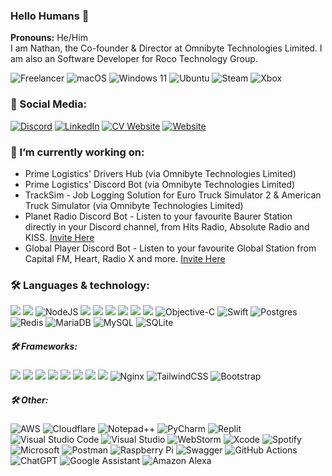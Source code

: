 ### Hello Humans 👋
**Pronouns:** He/Him  
I am Nathan, the Co-founder & Director at Omnibyte Technologies Limited. I am also an Software Developer for Roco Technology Group.  

![Freelancer](https://img.shields.io/badge/Freelancer-29B2FE?style=for-the-badge&logo=Freelancer&logoColor=white)
![macOS](https://img.shields.io/badge/mac%20os-000000?style=for-the-badge&logo=macos&logoColor=F0F0F0)
![Windows 11](https://img.shields.io/badge/Windows%2011-%230079d5.svg?style=for-the-badge&logo=Windows%2011&logoColor=white)
![Ubuntu](https://img.shields.io/badge/Ubuntu-E95420?style=for-the-badge&logo=ubuntu&logoColor=white)
![Steam](https://img.shields.io/badge/steam-%23000000.svg?style=for-the-badge&logo=steam&logoColor=white)
![Xbox](https://img.shields.io/badge/xbox-%23107C10.svg?style=for-the-badge&logo=xbox&logoColor=white)

### 💬 Social Media:
[![Discord](https://shields.io/badge/Discord-5865F2?logo=Discord&logoColor=FFF&style=for-the-badge)](https://discord.com/channels/@me/510238066829688832)
[![LinkedIn](https://img.shields.io/badge/LinkedIn-%230077B5.svg?logo=linkedin&logoColor=white&style=for-the-badge)](https://linkedin.com/in/nathan-thomas-powell)
[![CV Website](https://img.shields.io/badge/CV%20Website-000?style=for-the-badge)](https://nathanpowell.uk)
[![Website](https://img.shields.io/badge/Omnibyte%20Website-7D56F6?style=for-the-badge)](https://omnibyte.tech)

### 🔭 I’m currently working on:
- Prime Logistics' Drivers Hub (via Omnibyte Technologies Limited)
- Prime Logistics' Discord Bot (via Omnibyte Technologies Limited)
- TrackSim - Job Logging Solution for Euro Truck Simulator 2 & American Truck Simulator (via Omnibyte Technologies Limited)
- Planet Radio Discord Bot - Listen to your favourite Baurer Station directly in your Discord channel, from Hits Radio, Absolute Radio and KISS. [Invite Here](https://discord.com/api/oauth2/authorize?client_id=1192252199439454239&permissions=36718848&scope=bot)
- Global Player Discord Bot - Listen to your favourite Global Station from Capital FM, Heart, Radio X and more. [Invite Here](https://discord.com/oauth2/authorize?client_id=833034729104080906&permissions=36718848&scope=bot)

### 🛠 Languages & technology:
![](https://img.shields.io/badge/python-3670A0?style=for-the-badge&logo=python&logoColor=ffdd54)
![](https://shields.io/badge/JavaScript-F7DF1E?logo=JavaScript&logoColor=000&style=for-the-badge)
![NodeJS](https://img.shields.io/badge/node.js-6DA55F?style=for-the-badge&logo=node.js&logoColor=white)
![](https://shields.io/badge/TypeScript-3178C6?logo=TypeScript&logoColor=FFF&style=for-the-badge)
![](https://shields.io/badge/CSS-1572B6?logo=CSS3&logoColor=FFF&style=for-the-badge)
![](https://shields.io/badge/HTML-E34F26?logo=HTML5&logoColor=FFF&style=for-the-badge)
![](https://shields.io/badge/Vue.JS-4FC08D?logo=Vue.JS&logoColor=FFF&style=for-the-badge)
![](https://shields.io/badge/Rust-000000?logo=Rust&logoColor=FFF&style=for-the-badge)
![](https://img.shields.io/badge/C++-00599C?style=for-the-badge&logo=C%2B%2B&logoColor=FFF)
![Objective-C](https://img.shields.io/badge/OBJECTIVE--C-%233A95E3.svg?style=for-the-badge&logo=apple&logoColor=white)
![Swift](https://img.shields.io/badge/swift-F54A2A?style=for-the-badge&logo=swift&logoColor=white)
![Postgres](https://img.shields.io/badge/postgres-%23316192.svg?style=for-the-badge&logo=postgresql&logoColor=white)
![Redis](https://img.shields.io/badge/redis-%23DD0031.svg?style=for-the-badge&logo=redis&logoColor=white)
![MariaDB](https://img.shields.io/badge/MariaDB-003545?style=for-the-badge&logo=mariadb&logoColor=white)
![MySQL](https://img.shields.io/badge/mysql-%2300f.svg?style=for-the-badge&logo=mysql&logoColor=white)
![SQLite](https://img.shields.io/badge/sqlite-%2307405e.svg?style=for-the-badge&logo=sqlite&logoColor=white)


##### 🛠 Frameworks:
![](https://shields.io/badge/Django-092E20?logo=Django&logoColor=FFF&style=for-the-badge)
![](https://shields.io/badge/FastAPI-009688?logo=FastAPI&logoColor=FFF&style=for-the-badge)
![](https://shields.io/badge/React-61DAFB?logo=React&logoColor=000&style=for-the-badge)
![](https://shields.io/badge/NuxtJS-00DC82?logo=Nuxt.JS&logoColor=FFF&style=for-the-badge)
![](https://shields.io/badge/NextJS-000000?logo=Next.JS&logoColor=FFF&style=for-the-badge)
![](https://shields.io/badge/Electron-47848F?logo=Electron&logoColor=FFF&style=for-the-badge)
![](https://shields.io/badge/Tauri-24C8D8?logo=Tauri&logoColor=FFF&style=for-the-badge)
![](https://shields.io/badge/Discord.JS-5865F2?logo=Discord&logoColor=FFF&style=for-the-badge)
![Nginx](https://img.shields.io/badge/nginx-%23009639.svg?style=for-the-badge&logo=nginx&logoColor=white)
![TailwindCSS](https://img.shields.io/badge/tailwindcss-%2338B2AC.svg?style=for-the-badge&logo=tailwind-css&logoColor=white)
![Bootstrap](https://img.shields.io/badge/bootstrap-%238511FA.svg?style=for-the-badge&logo=bootstrap&logoColor=white)

##### 🛠 Other:
![AWS](https://img.shields.io/badge/AWS-%23FF9900.svg?style=for-the-badge&logo=amazon-aws&logoColor=white)
![Cloudflare](https://img.shields.io/badge/Cloudflare-F38020?style=for-the-badge&logo=Cloudflare&logoColor=white)
![Notepad++](https://img.shields.io/badge/Notepad++-90E59A.svg?style=for-the-badge&logo=notepad%2b%2b&logoColor=black)
![PyCharm](https://img.shields.io/badge/pycharm-143?style=for-the-badge&logo=pycharm&logoColor=black&color=black&labelColor=green)
![Replit](https://img.shields.io/badge/Replit-DD1200?style=for-the-badge&logo=Replit&logoColor=white)
![Visual Studio Code](https://img.shields.io/badge/Visual%20Studio%20Code-0078d7.svg?style=for-the-badge&logo=visual-studio-code&logoColor=white)
![Visual Studio](https://img.shields.io/badge/Visual%20Studio-5C2D91.svg?style=for-the-badge&logo=visual-studio&logoColor=white)
![WebStorm](https://img.shields.io/badge/webstorm-143?style=for-the-badge&logo=webstorm&logoColor=white&color=black)
![Xcode](https://img.shields.io/badge/Xcode-007ACC?style=for-the-badge&logo=Xcode&logoColor=white)
![Spotify](https://img.shields.io/badge/Spotify-1ED760?style=for-the-badge&logo=spotify&logoColor=white)
![Microsoft](https://img.shields.io/badge/Microsoft-0078D4?style=for-the-badge&logo=microsoft&logoColor=white)
![Postman](https://img.shields.io/badge/Postman-FF6C37?style=for-the-badge&logo=postman&logoColor=white)
![Raspberry Pi](https://img.shields.io/badge/-RaspberryPi-C51A4A?style=for-the-badge&logo=Raspberry-Pi)
![Swagger](https://img.shields.io/badge/-Swagger-%23Clojure?style=for-the-badge&logo=swagger&logoColor=white)
![GitHub Actions](https://img.shields.io/badge/github%20actions-%232671E5.svg?style=for-the-badge&logo=githubactions&logoColor=white)
![ChatGPT](https://img.shields.io/badge/chatGPT-74aa9c?style=for-the-badge&logo=openai&logoColor=white)
![Google Assistant](https://img.shields.io/badge/google%20assistant-4285F4?style=for-the-badge&logo=google%20assistant&logoColor=white)
![Amazon Alexa](https://img.shields.io/badge/amazon%20alexa-52b5f7?style=for-the-badge&logo=amazon%20alexa&logoColor=white)
